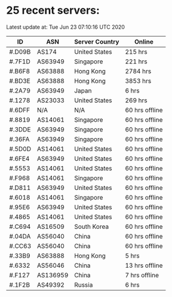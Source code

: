 # 25 recent servers:

Latest update at: Tue Jun 23 07:10:16 UTC 2020

| ID | ASN | Server Country | Online |
| -- | --- | -------------- | ------ |
| #.D09B | AS174 | United States | 215 hrs |
| #.7F1D | AS63949 | Singapore | 221 hrs |
| #.B6F8 | AS63888 | Hong Kong | 2784 hrs |
| #.BD3E | AS63888 | Hong Kong | 3853 hrs |
| #.2A79 | AS63949 | Japan | 6 hrs |
| #.1278 | AS23033 | United States | 269 hrs |
| #.6DFF | N/A | N/A | 60 hrs offline |
| #.8819 | AS14061 | Singapore | 60 hrs offline |
| #.3DDE | AS63949 | Singapore | 60 hrs offline |
| #.36FA | AS63949 | Singapore | 60 hrs offline |
| #.5D0D | AS14061 | United States | 60 hrs offline |
| #.6FE4 | AS63949 | United States | 60 hrs offline |
| #.5553 | AS14061 | United States | 60 hrs offline |
| #.F968 | AS14061 | Singapore | 60 hrs offline |
| #.D811 | AS63949 | United States | 60 hrs offline |
| #.6018 | AS14061 | Singapore | 60 hrs offline |
| #.95E6 | AS63949 | United States | 60 hrs offline |
| #.4865 | AS14061 | United States | 60 hrs offline |
| #.C694 | AS16509 | South Korea | 60 hrs offline |
| #.04DA | AS56040 | China | 60 hrs offline |
| #.CC63 | AS56040 | China | 60 hrs offline |
| #.33B9 | AS63888 | Hong Kong | 5 hrs |
| #.6332 | AS56046 | China | 13 hrs offline |
| #.F127 | AS136959 | China | 7 hrs offline |
| #.1F2B | AS49392 | Russia | 6 hrs |

